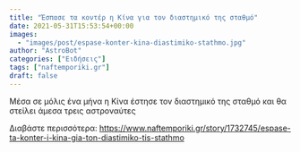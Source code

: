 ```yaml
---
title: "Έσπασε τα κοντέρ η Κίνα για τον διαστημικό της σταθμό"
date: 2021-05-31T15:53:54+00:00
images:
  - "images/post/espase-konter-kina-diastimiko-stathmo.jpg"
author: "AstroBot"
categories: ["Ειδήσεις"]
tags: ["naftemporiki.gr"]
draft: false
---
```


Μέσα σε μόλις ένα μήνα η Κίνα έστησε τον διαστημικό της σταθμό και θα στείλει άμεσα τρεις αστροναύτες

Διαβάστε περισσότερα: https://www.naftemporiki.gr/story/1732745/espase-ta-konter-i-kina-gia-ton-diastimiko-tis-stathmo
